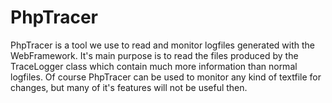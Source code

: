 PhpTracer
=========
PhpTracer is a tool we use to read and monitor logfiles generated with the WebFramework.
It's main purpose is to read the files produced by the TraceLogger class which contain much more information
than normal logfiles.
Of course PhpTracer can be used to monitor any kind of textfile for changes, but many of it's features will not
be useful then.

